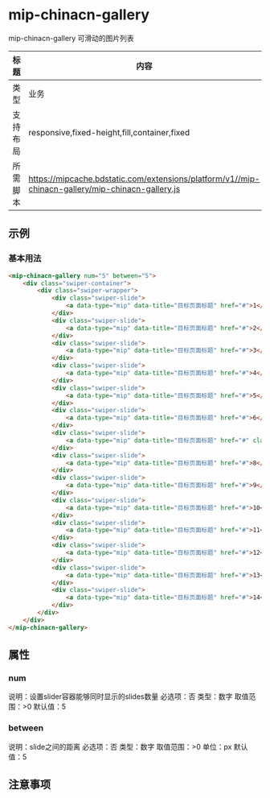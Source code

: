 # mip-chinacn-gallery

mip-chinacn-gallery 可滑动的图片列表

标题|内容
----|----
类型|业务
支持布局|responsive,fixed-height,fill,container,fixed
所需脚本|https://mipcache.bdstatic.com/extensions/platform/v1//mip-chinacn-gallery/mip-chinacn-gallery.js

## 示例

### 基本用法
```html
<mip-chinacn-gallery num="5" between="5">
    <div class="swiper-container">
        <div class="swiper-wrapper">
            <div class="swiper-slide">
                <a data-type="mip" data-title="目标页面标题" href="#">1</a>
            </div>
            <div class="swiper-slide">
                <a data-type="mip" data-title="目标页面标题" href="#">2</a>
            </div>
            <div class="swiper-slide">
                <a data-type="mip" data-title="目标页面标题" href="#">3</a>
            </div>
            <div class="swiper-slide">
                <a data-type="mip" data-title="目标页面标题" href="#">4</a>
            </div>
            <div class="swiper-slide">
                <a data-type="mip" data-title="目标页面标题" href="#">5</a>
            </div>
            <div class="swiper-slide">
                <a data-type="mip" data-title="目标页面标题" href="#">6</a>
            </div>
            <div class="swiper-slide">
                <a data-type="mip" data-title="目标页面标题" href="#" class="current">7</a>
            </div>
            <div class="swiper-slide">
                <a data-type="mip" data-title="目标页面标题" href="#">8</a>
            </div>
            <div class="swiper-slide">
                <a data-type="mip" data-title="目标页面标题" href="#">9</a>
            </div>
            <div class="swiper-slide">
                <a data-type="mip" data-title="目标页面标题" href="#">10</a>
            </div>
            <div class="swiper-slide">
                <a data-type="mip" data-title="目标页面标题" href="#">11</a>
            </div>
            <div class="swiper-slide">
                <a data-type="mip" data-title="目标页面标题" href="#">12</a>
            </div>
            <div class="swiper-slide">
                <a data-type="mip" data-title="目标页面标题" href="#">13</a>
            </div>
            <div class="swiper-slide">
                <a data-type="mip" data-title="目标页面标题" href="#">14</a>
            </div>
        </div>
    </div>
</mip-chinacn-gallery>
```

## 属性

### num

说明：设置slider容器能够同时显示的slides数量
必选项：否
类型：数字
取值范围：>0
默认值：5

### between

说明：slide之间的距离
必选项：否
类型：数字
取值范围：>0
单位：px
默认值：5

## 注意事项

